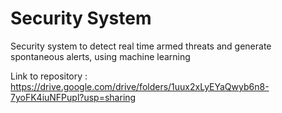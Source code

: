 # Security System
Security system to detect real time armed threats and generate spontaneous alerts, using machine learning

Link to repository : https://drive.google.com/drive/folders/1uux2xLyEYaQwyb6n8-7yoFK4iuNFPupl?usp=sharing
